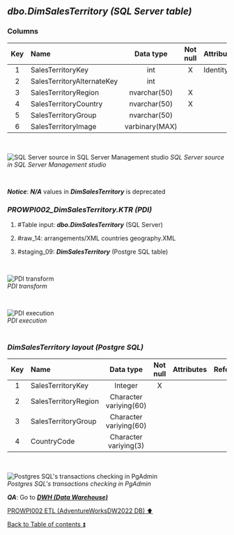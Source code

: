 ## **_dbo.DimSalesTerritory (SQL Server table)_**  

### Columns  

| Key	| Name                       | Data type      | Not null | Attributes | References            | Description |
| :-: | :------------------------- | :------------: | :------: | :--------- | :-------------------- | :-----------|
| 1   | SalesTerritoryKey          | int            | X        | Identity   |                       | PK          |
| 2   | SalesTerritoryAlternateKey | int            |          |            |                       | deprecated  |
| 3   | SalesTerritoryRegion       | nvarchar(50)   | X        |            |                       |             |
| 4   | SalesTerritoryCountry      | nvarchar(50)   | X        |            |                       |             |
| 5   | SalesTerritoryGroup        | nvarchar(50)   |          |            |                       |             |
| 6   | SalesTerritoryImage        | varbinary(MAX) |          |            |                       | deprecated  |

   <p><br></p>  

![SQL Server source in SQL Server Management studio](https://i.imgur.com/ZrlxLQB.png) 
_SQL Server source in SQL Server Management studio_  

   <p><br></p>  

**_Notice_**: **_N/A_** values in **_DimSalesTerritory_** is deprecated  

### **_PROWPI002\_DimSalesTerritory.KTR (PDI)_**   
1. #Table input: **_dbo.DimSalesTerritory_** (SQL Server)   
2. #raw_14: arrangements/XML countries geography.XML  
3. #staging_09: **_DimSalesTerritory_** (Postgre SQL table) 
 
   <p><br></p>  

  ![PDI transform](https://i.imgur.com/I9vysve.png)   
  _PDI transform_  

  <p><br></p>  

  ![PDI execution](https://i.imgur.com/S4As0gi.png)  
  _PDI execution_ 

### **_<p><br>DimSalesTerritory layout (Postgre SQL)</p>_**  

  | Key | Name                  | Data type             | Not null | Attributes | References            | Description  | Metadata |
  | :-: | :-------------------- | :-------------------: | :------: | :--------- | :-------------------- | :----------- | :------- |
  | 1   | SalesTerritoryKey     | Integer               | X        |            |                       | PK           | m063     |  
  | 2   | SalesTerritoryRegion  | Character variying(60)|          |            |                       |              | m173     |
  | 3   | SalesTerritoryGroup   | Character variying(60)|          |            |                       |              | m175     |
  | 4   | CountryCode           | Character variying(3) |          |            |                       | FK           | m174     |
  
   <p><br></p>  
 
  ![Postgres SQL's transactions checking in PgAdmin](https://i.imgur.com/NQUEYEj.png)  
  _Postgres SQL's transactions checking in PgAdmin_  

  **_QA_**: Go to **_[DWH (Data Warehouse)](dwh.md)_**  

[PROWPI002 ETL (AdventureWorksDW2022 DB) :arrow_up:](prowpi002_etl_adventureworksdw2022_db.md)  

[Back to Table of contents :arrow_double_up:](../README.md)